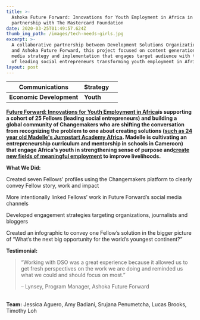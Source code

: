 ```yaml
---
title: >-
  Ashoka Future Forward: Innovations for Youth Employment in Africa in
  partnership with The Mastercard Foundation
date: 2020-03-25T01:49:57.624Z
thumb_img_path: /images/tech-needs-girls.jpg
excerpt: >-
  A collaborative partnership between Development Solutions Organization (DSO)
  and Ashoka Future Forward, this project focused on content generation, social
  media strategy and implementation that engages target audience with the work
  of leading social entrepreneurs transforming youth employment in Africa.
layout: post
---
```



| **Communications**       | **Strategy** |     |
| ------------------------ | ------------ | --- |
| **Economic Development** | **Youth**    |     |



**[Future Forward: Innovations for Youth Employment in Africa](https://www.changemakers.com/futureforward)is supporting a cohort of 25 Fellows (leading social entrepreneurs) and building a global community of Changemakers who are shifting the conversation from recognizing the problem to one about creating solutions ([such as 24 year old Madelle's Jumpstart Academy Africa](http://www.forbes.com/sites/ashoka/2015/02/05/how-innovative-young-africans-are-fixing-a-broken-education-system/). Madelle is cultivating an entrepreneurship curriculum and mentorship in schools in Cameroon) that engage Africa's youth in strengthening sense of purpose and[create new fields of meaningful employment](http://www.forbes.com/sites/ashoka/2014/04/16/the-9-best-jobs-in-africa-dont-exist-yet/) to improve livelihoods.**

**What We Did:**

Created seven Fellows’ profiles using the Changemakers platform to clearly convey Fellow story,
work and impact


More intentionally linked Fellows’ work in Future Forward’s social media channels


Developed engagement strategies targeting organizations, journalists and bloggers


Created an infographic to convey one Fellow’s solution in the bigger picture of “What’s the next big
opportunity for the world’s youngest continent?”

**Testimonial:**

> “Working with DSO was a great experience because it allowed us to get fresh perspectives on the work we are doing and reminded us what we could and should focus on most.”
>
>
> – Lynsey, Program Manager, Ashoka Future Forward

\
**Team:** Jessica Aguero, Amy Badiani, Srujana Penumetcha, Lucas Brooks, Timothy Loh